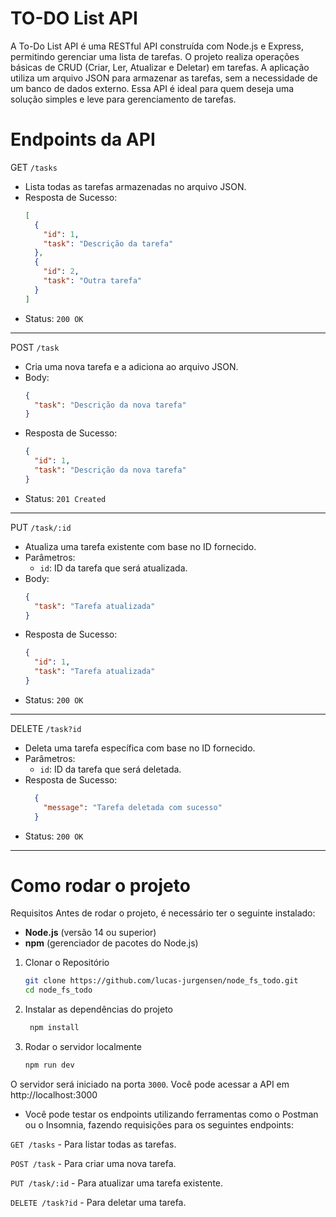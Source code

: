 # TO-DO List API
A To-Do List API é uma RESTful API construída com Node.js e Express, permitindo gerenciar uma lista de tarefas. O projeto realiza operações básicas de CRUD (Criar, Ler, Atualizar e Deletar) em tarefas. A aplicação utiliza um arquivo JSON para armazenar as tarefas, sem a necessidade de um banco de dados externo. Essa API é ideal para quem deseja uma solução simples e leve para gerenciamento de tarefas.


# Endpoints da API
GET `/tasks`
- Lista todas as tarefas armazenadas no arquivo JSON.
- Resposta de Sucesso:
    ```json
    [
      {
        "id": 1,
        "task": "Descrição da tarefa"
      },
      {
        "id": 2,
        "task": "Outra tarefa"
      }
    ]
    ```
- Status: `200 OK`

---

POST `/task`
- Cria uma nova tarefa e a adiciona ao arquivo JSON.
- Body:
    ```json
    {
      "task": "Descrição da nova tarefa"
    }
    ```
- Resposta de Sucesso:
    ```json
    {
      "id": 1,
      "task": "Descrição da nova tarefa"
    }
    ```
- Status: `201 Created`

---

PUT `/task/:id`
- Atualiza uma tarefa existente com base no ID fornecido.
- Parâmetros:
    - `id`: ID da tarefa que será atualizada.
- Body:
    ```json
    {
      "task": "Tarefa atualizada"
    }
    ```
- Resposta de Sucesso:
    ```json
    {
      "id": 1,
      "task": "Tarefa atualizada"
    }
    ```
- Status: `200 OK`

---

DELETE `/task?id`
- Deleta uma tarefa específica com base no ID fornecido.
- Parâmetros:
    - `id`: ID da tarefa que será deletada.
- Resposta de Sucesso:
  ```json
    {
      "message": "Tarefa deletada com sucesso"
    }
    ```
- Status: `200 OK`
---

# Como rodar o projeto

Requisitos
Antes de rodar o projeto, é necessário ter o seguinte instalado:

- **Node.js** (versão 14 ou superior)
- **npm** (gerenciador de pacotes do Node.js)

1. Clonar o Repositório
   ```bash
   git clone https://github.com/lucas-jurgensen/node_fs_todo.git
   cd node_fs_todo
   ```

2. Instalar as dependências do projeto
   ```bash
    npm install
   ```

3. Rodar o servidor localmente
    ```bash
    npm run dev
    ```
O servidor será iniciado na porta `3000`. Você pode acessar a API em http://localhost:3000

- Você pode testar os endpoints utilizando ferramentas como o Postman ou o Insomnia, fazendo requisições para os seguintes endpoints:

`GET /tasks` - Para listar todas as tarefas.

`POST /task` - Para criar uma nova tarefa.

`PUT /task/:id` - Para atualizar uma tarefa existente.

`DELETE /task?id` - Para deletar uma tarefa.

